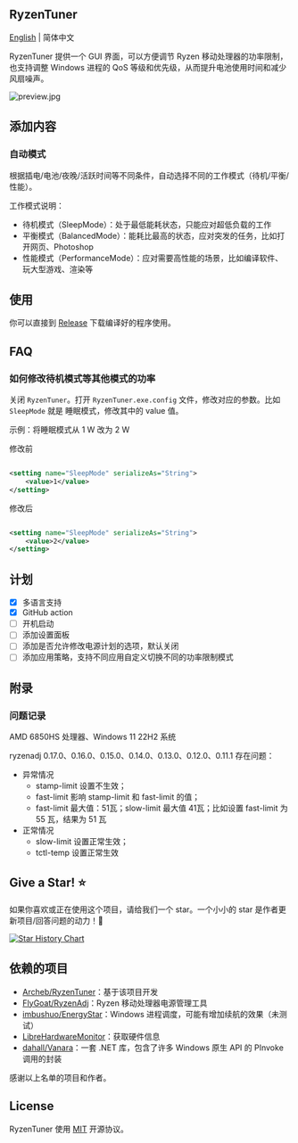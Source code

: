 ﻿## RyzenTuner

[English](README.md) | 简体中文

RyzenTuner 提供一个 GUI 界面，可以方便调节 Ryzen 移动处理器的功率限制，也支持调整 Windows 进程的 QoS 等级和优先级，从而提升电池使用时间和减少风扇噪声。

![preview.jpg](https://s2.loli.net/2022/08/25/YTA9yf8jqOtUEwn.jpg)

## 添加内容

### 自动模式

根据插电/电池/夜晚/活跃时间等不同条件，自动选择不同的工作模式（待机/平衡/性能）。

工作模式说明：

* 待机模式（SleepMode）：处于最低能耗状态，只能应对超低负载的工作
* 平衡模式（BalancedMode）：能耗比最高的状态，应对突发的任务，比如打开网页、Photoshop
* 性能模式（PerformanceMode）：应对需要高性能的场景，比如编译软件、玩大型游戏、渲染等

## 使用

你可以直接到 [Release](https://github.com/zqhong/RyzenTuner/releases) 下载编译好的程序使用。

## FAQ

### 如何修改待机模式等其他模式的功率

关闭 `RyzenTuner`。打开 `RyzenTuner.exe.config` 文件，修改对应的参数。比如 `SleepMode` 就是 睡眠模式，修改其中的 value 值。

示例：将睡眠模式从 1 W 改为 2 W

修改前

```xml

<setting name="SleepMode" serializeAs="String">
    <value>1</value>
</setting>
```

修改后

```xml

<setting name="SleepMode" serializeAs="String">
    <value>2</value>
</setting>
```

## 计划

- [x] 多语言支持
- [x] GitHub action
- [ ] 开机启动
- [ ] 添加设置面板
- [ ] 添加是否允许修改电源计划的选项，默认关闭
- [ ] 添加应用策略，支持不同应用自定义切换不同的功率限制模式

## 附录

### 问题记录

AMD 6850HS 处理器、Windows 11 22H2 系统

ryzenadj 0.17.0、0.16.0、0.15.0、0.14.0、0.13.0、0.12.0、0.11.1 存在问题：

* 异常情况
  * stamp-limit 设置不生效；
  * fast-limit 影响 stamp-limit 和 fast-limit 的值；
  * fast-limit 最大值：51瓦；slow-limit 最大值 41瓦；比如设置 fast-limit 为 55 瓦，结果为 51 瓦
* 正常情况
  * slow-limit 设置正常生效；
  * tctl-temp 设置正常生效

## Give a Star! ⭐

如果你喜欢或正在使用这个项目，请给我们一个 star。一个小小的 star 是作者更新项目/回答问题的动力！🤝

[![Star History Chart](https://api.star-history.com/svg?repos=zqhong/RyzenTuner&type=Date)](#RyzenTuner)

## 依赖的项目

* [Archeb/RyzenTuner](https://github.com/Archeb/RyzenTuner)：基于该项目开发
* [FlyGoat/RyzenAdj](https://github.com/FlyGoat/RyzenAdj)：Ryzen 移动处理器电源管理工具
* [imbushuo/EnergyStar](https://github.com/imbushuo/EnergyStar)：Windows 进程调度，可能有增加续航的效果（未测试）
* [LibreHardwareMonitor](https://github.com/LibreHardwareMonitor/LibreHardwareMonitor)：获取硬件信息
* [dahall/Vanara](https://github.com/dahall/Vanara)：一套 .NET 库，包含了许多 Windows 原生 API 的 PInvoke 调用的封装

感谢以上名单的项目和作者。

## License

RyzenTuner 使用 [MIT](LICENSE.md) 开源协议。